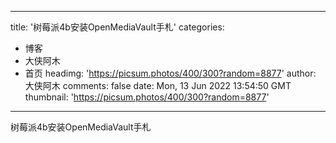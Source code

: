 
---
title: '树莓派4b安装OpenMediaVault手札'
categories: 
 - 博客
 - 大侠阿木
 - 首页
headimg: 'https://picsum.photos/400/300?random=8877'
author: 大侠阿木
comments: false
date: Mon, 13 Jun 2022 13:54:50 GMT
thumbnail: 'https://picsum.photos/400/300?random=8877'
---

<div>   
树莓派4b安装OpenMediaVault手札  
</div>
            